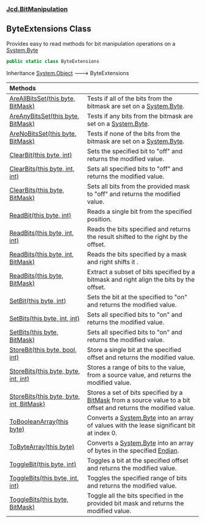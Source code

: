 ### [Jcd.BitManipulation](Jcd.BitManipulation.md 'Jcd.BitManipulation')

## ByteExtensions Class

Provides easy to read methods for bit manipulation operations on
a [System.Byte](https://docs.microsoft.com/en-us/dotnet/api/System.Byte 'System.Byte')

```csharp
public static class ByteExtensions
```

Inheritance [System.Object](https://docs.microsoft.com/en-us/dotnet/api/System.Object 'System.Object') &#129106;
ByteExtensions

| Methods                                                                                                                                                                                                                                      |                                                                                                                                                                                                               |
|:---------------------------------------------------------------------------------------------------------------------------------------------------------------------------------------------------------------------------------------------|:--------------------------------------------------------------------------------------------------------------------------------------------------------------------------------------------------------------|
| [AreAllBitsSet(this byte, BitMask)](Jcd.BitManipulation.ByteExtensions.AreAllBitsSet(thisbyte,Jcd.BitManipulation.BitMask).md 'Jcd.BitManipulation.ByteExtensions.AreAllBitsSet(this byte, Jcd.BitManipulation.BitMask)')                    | Tests if all of the bits from the bitmask are set on a [System.Byte](https://docs.microsoft.com/en-us/dotnet/api/System.Byte 'System.Byte').                                                                  |
| [AreAnyBitsSet(this byte, BitMask)](Jcd.BitManipulation.ByteExtensions.AreAnyBitsSet(thisbyte,Jcd.BitManipulation.BitMask).md 'Jcd.BitManipulation.ByteExtensions.AreAnyBitsSet(this byte, Jcd.BitManipulation.BitMask)')                    | Tests if any bits from the bitmask are set on a [System.Byte](https://docs.microsoft.com/en-us/dotnet/api/System.Byte 'System.Byte').                                                                         |
| [AreNoBitsSet(this byte, BitMask)](Jcd.BitManipulation.ByteExtensions.AreNoBitsSet(thisbyte,Jcd.BitManipulation.BitMask).md 'Jcd.BitManipulation.ByteExtensions.AreNoBitsSet(this byte, Jcd.BitManipulation.BitMask)')                       | Tests if none of the bits from the bitmask are set on a [System.Byte](https://docs.microsoft.com/en-us/dotnet/api/System.Byte 'System.Byte').                                                                 |
| [ClearBit(this byte, int)](Jcd.BitManipulation.ByteExtensions.ClearBit(thisbyte,int).md 'Jcd.BitManipulation.ByteExtensions.ClearBit(this byte, int)')                                                                                       | Sets the specified bit to "off" and returns the modified value.                                                                                                                                               |
| [ClearBits(this byte, int, int)](Jcd.BitManipulation.ByteExtensions.ClearBits(thisbyte,int,int).md 'Jcd.BitManipulation.ByteExtensions.ClearBits(this byte, int, int)')                                                                      | Sets all specified bits to "off" and returns the modified value.                                                                                                                                              |
| [ClearBits(this byte, BitMask)](Jcd.BitManipulation.ByteExtensions.ClearBits(thisbyte,Jcd.BitManipulation.BitMask).md 'Jcd.BitManipulation.ByteExtensions.ClearBits(this byte, Jcd.BitManipulation.BitMask)')                                | Sets all bits from the provided mask to "off" and returns the modified value.                                                                                                                                 |
| [ReadBit(this byte, int)](Jcd.BitManipulation.ByteExtensions.ReadBit(thisbyte,int).md 'Jcd.BitManipulation.ByteExtensions.ReadBit(this byte, int)')                                                                                          | Reads a single bit from the specified position.                                                                                                                                                               |
| [ReadBits(this byte, int, int)](Jcd.BitManipulation.ByteExtensions.ReadBits(thisbyte,int,int).md 'Jcd.BitManipulation.ByteExtensions.ReadBits(this byte, int, int)')                                                                         | Reads the bits specified and returns the result shifted to the right by the offset.                                                                                                                           |
| [ReadBits(this byte, int, BitMask)](Jcd.BitManipulation.ByteExtensions.ReadBits(thisbyte,int,Jcd.BitManipulation.BitMask).md 'Jcd.BitManipulation.ByteExtensions.ReadBits(this byte, int, Jcd.BitManipulation.BitMask)')                     | Reads the bits specified by a mask and right shifts it .                                                                                                                                                      |
| [ReadBits(this byte, BitMask)](Jcd.BitManipulation.ByteExtensions.ReadBits(thisbyte,Jcd.BitManipulation.BitMask).md 'Jcd.BitManipulation.ByteExtensions.ReadBits(this byte, Jcd.BitManipulation.BitMask)')                                   | Extract a subset of bits specified by a bitmask and right align the bits by the offset.                                                                                                                       |
| [SetBit(this byte, int)](Jcd.BitManipulation.ByteExtensions.SetBit(thisbyte,int).md 'Jcd.BitManipulation.ByteExtensions.SetBit(this byte, int)')                                                                                             | Sets the bit at the specified to "on" and returns the modified value.                                                                                                                                         |
| [SetBits(this byte, int, int)](Jcd.BitManipulation.ByteExtensions.SetBits(thisbyte,int,int).md 'Jcd.BitManipulation.ByteExtensions.SetBits(this byte, int, int)')                                                                            | Sets all specified bits to "on" and returns the modified value.                                                                                                                                               |
| [SetBits(this byte, BitMask)](Jcd.BitManipulation.ByteExtensions.SetBits(thisbyte,Jcd.BitManipulation.BitMask).md 'Jcd.BitManipulation.ByteExtensions.SetBits(this byte, Jcd.BitManipulation.BitMask)')                                      | Sets all specified bits to "on" and returns the modified value.                                                                                                                                               |
| [StoreBit(this byte, bool, int)](Jcd.BitManipulation.ByteExtensions.StoreBit(thisbyte,bool,int).md 'Jcd.BitManipulation.ByteExtensions.StoreBit(this byte, bool, int)')                                                                      | Store a single bit at the specified offset and returns the modified value.                                                                                                                                    |
| [StoreBits(this byte, byte, int, int)](Jcd.BitManipulation.ByteExtensions.StoreBits(thisbyte,byte,int,int).md 'Jcd.BitManipulation.ByteExtensions.StoreBits(this byte, byte, int, int)')                                                     | Stores a range of bits to the value, from a source value, and returns the modified value.                                                                                                                     |
| [StoreBits(this byte, byte, int, BitMask)](Jcd.BitManipulation.ByteExtensions.StoreBits(thisbyte,byte,int,Jcd.BitManipulation.BitMask).md 'Jcd.BitManipulation.ByteExtensions.StoreBits(this byte, byte, int, Jcd.BitManipulation.BitMask)') | Stores a set of bits specified by a [BitMask](Jcd.BitManipulation.BitMask.md 'Jcd.BitManipulation.BitMask') from a source value to a bit offset and returns the modified value.                               |
| [ToBooleanArray(this byte)](Jcd.BitManipulation.ByteExtensions.ToBooleanArray(thisbyte).md 'Jcd.BitManipulation.ByteExtensions.ToBooleanArray(this byte)')                                                                                   | Converts a [System.Byte](https://docs.microsoft.com/en-us/dotnet/api/System.Byte 'System.Byte') into an array of  values with the lease significant bit at index 0.                                           |
| [ToByteArray(this byte)](Jcd.BitManipulation.ByteExtensions.ToByteArray(thisbyte).md 'Jcd.BitManipulation.ByteExtensions.ToByteArray(this byte)')                                                                                            | Converts a [System.Byte](https://docs.microsoft.com/en-us/dotnet/api/System.Byte 'System.Byte') into an array of bytes in the specified [Endian](Jcd.BitManipulation.Endian.md 'Jcd.BitManipulation.Endian'). |
| [ToggleBit(this byte, int)](Jcd.BitManipulation.ByteExtensions.ToggleBit(thisbyte,int).md 'Jcd.BitManipulation.ByteExtensions.ToggleBit(this byte, int)')                                                                                    | Toggles a bit at the specified offset and returns the modified value.                                                                                                                                         |
| [ToggleBits(this byte, int, int)](Jcd.BitManipulation.ByteExtensions.ToggleBits(thisbyte,int,int).md 'Jcd.BitManipulation.ByteExtensions.ToggleBits(this byte, int, int)')                                                                   | Toggles the specified range of bits and returns the modified value.                                                                                                                                           |
| [ToggleBits(this byte, BitMask)](Jcd.BitManipulation.ByteExtensions.ToggleBits(thisbyte,Jcd.BitManipulation.BitMask).md 'Jcd.BitManipulation.ByteExtensions.ToggleBits(this byte, Jcd.BitManipulation.BitMask)')                             | Toggle all the bits specified in the provided bit mask and returns the modified value.                                                                                                                        |
